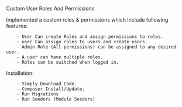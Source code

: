 Custom User Roles And Permissions



Implemented a custom roles & permissions which include following features:


		- User Can create Roles and assign permissions to roles.
		- user Can assign roles to users and create users.
		- Admin Role (All permissions) can be assigned to any desired user.
		- A user can have multiple roles.
		- Roles can be switched when logged in.
		
Installation:

		- Simply Download Code.
		- Composer Install/Update.
		- Run Migrations
		- Run Seeders (Module Seeders)
